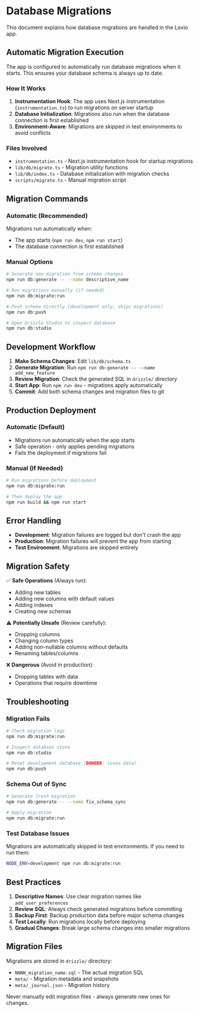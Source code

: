 # Database Migrations

This document explains how database migrations are handled in the Lovio app.

## Automatic Migration Execution

The app is configured to automatically run database migrations when it starts. This ensures your database schema is always up to date.

### How It Works

1. **Instrumentation Hook**: The app uses Next.js instrumentation (`instrumentation.ts`) to run migrations on server startup
2. **Database Initialization**: Migrations also run when the database connection is first established
3. **Environment-Aware**: Migrations are skipped in test environments to avoid conflicts

### Files Involved

- `instrumentation.ts` - Next.js instrumentation hook for startup migrations
- `lib/db/migrate.ts` - Migration utility functions
- `lib/db/index.ts` - Database initialization with migration checks
- `scripts/migrate.ts` - Manual migration script

## Migration Commands

### Automatic (Recommended)
Migrations run automatically when:
- The app starts (`npm run dev`, `npm run start`)
- The database connection is first established

### Manual Options

```bash
# Generate new migration from schema changes
npm run db:generate -- --name descriptive_name

# Run migrations manually (if needed)
npm run db:migrate:run

# Push schema directly (development only, skips migrations)
npm run db:push

# Open Drizzle Studio to inspect database
npm run db:studio
```

## Development Workflow

1. **Make Schema Changes**: Edit `lib/db/schema.ts`
2. **Generate Migration**: Run `npm run db:generate -- --name add_new_feature`
3. **Review Migration**: Check the generated SQL in `drizzle/` directory
4. **Start App**: Run `npm run dev` - migrations apply automatically
5. **Commit**: Add both schema changes and migration files to git

## Production Deployment

### Automatic (Default)
- Migrations run automatically when the app starts
- Safe operation - only applies pending migrations
- Fails the deployment if migrations fail

### Manual (If Needed)
```bash
# Run migrations before deployment
npm run db:migrate:run

# Then deploy the app
npm run build && npm run start
```

## Error Handling

- **Development**: Migration failures are logged but don't crash the app
- **Production**: Migration failures will prevent the app from starting
- **Test Environment**: Migrations are skipped entirely

## Migration Safety

✅ **Safe Operations** (Always run):
- Adding new tables
- Adding new columns with default values
- Adding indexes
- Creating new schemas

⚠️ **Potentially Unsafe** (Review carefully):
- Dropping columns
- Changing column types
- Adding non-nullable columns without defaults
- Renaming tables/columns

❌ **Dangerous** (Avoid in production):
- Dropping tables with data
- Operations that require downtime

## Troubleshooting

### Migration Fails
```bash
# Check migration logs
npm run db:migrate:run

# Inspect database state
npm run db:studio

# Reset development database (DANGER: loses data)
npm run db:push
```

### Schema Out of Sync
```bash
# Generate fresh migration
npm run db:generate -- --name fix_schema_sync

# Apply migration
npm run db:migrate:run
```

### Test Database Issues
Migrations are automatically skipped in test environments. If you need to run them:
```bash
NODE_ENV=development npm run db:migrate:run
```

## Best Practices

1. **Descriptive Names**: Use clear migration names like `add_user_preferences`
2. **Review SQL**: Always check generated migrations before committing
3. **Backup First**: Backup production data before major schema changes
4. **Test Locally**: Run migrations locally before deploying
5. **Gradual Changes**: Break large schema changes into smaller migrations

## Migration Files

Migrations are stored in `drizzle/` directory:
- `NNNN_migration_name.sql` - The actual migration SQL
- `meta/` - Migration metadata and snapshots
- `meta/_journal.json` - Migration history

Never manually edit migration files - always generate new ones for changes.